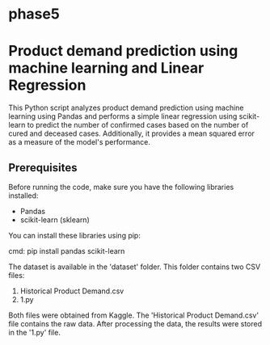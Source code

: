 # phase5
#  Product demand prediction using machine learning and Linear Regression

This Python script analyzes product demand prediction using machine learning using Pandas and performs a simple linear regression using scikit-learn to predict the number of confirmed cases based on the number of cured and deceased cases. Additionally, it provides a mean squared error as a measure of the model's performance.

## Prerequisites

Before running the code, make sure you have the following libraries installed:

- Pandas
- scikit-learn (sklearn)

You can install these libraries using pip:

cmd:
    pip install pandas scikit-learn


The dataset is available in the 'dataset' folder. This folder contains two CSV files:

1. Historical Product Demand.csv
2. 1.py

Both files were obtained from Kaggle. The 'Historical Product Demand.csv' file contains the raw data. After processing the data, the results were stored in the '1.py' file.
